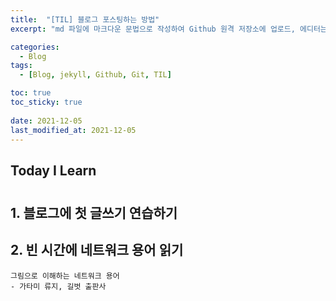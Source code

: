 ```yaml
---
title:  "[TIL] 블로그 포스팅하는 방법"
excerpt: "md 파일에 마크다운 문법으로 작성하여 Github 원격 저장소에 업로드, 에디터는 Visual Studio code 사용! 로컬 서버에서 확인도 해보자. "

categories:
  - Blog
tags:
  - [Blog, jekyll, Github, Git, TIL]

toc: true
toc_sticky: true
 
date: 2021-12-05
last_modified_at: 2021-12-05
---
```


## Today I Learn 

# 
## 1. 블로그에 첫 글쓰기 연습하기 
## 2. 빈 시간에 네트워크 용어 읽기 
    그림으로 이해하는 네트워크 용어 
    - 가타미 류지, 길벗 출판사 